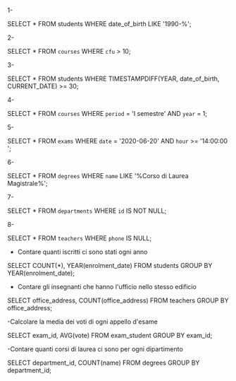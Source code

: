 <!-- 1. Selezionare tutti gli studenti nati nel 1990 (160)
2. Selezionare tutti i corsi che valgono più di 10 crediti (479)
3. Selezionare tutti gli studenti che hanno più di 30 anni
4. Selezionare tutti i corsi del primo semestre del primo anno di un qualsiasi corso di
laurea (286)
5. Selezionare tutti gli appelli d'esame che avvengono nel pomeriggio (dopo le 14) del
20/06/2020 (21)
6. Selezionare tutti i corsi di laurea magistrale (38)
7. Da quanti dipartimenti è composta l'università? (12)
8. Quanti sono gli insegnanti che non hanno un numero di telefono?  -->


1-

SELECT * FROM students WHERE date_of_birth LIKE '1990-%';

2-

SELECT * FROM `courses` WHERE `cfu` > 10;

3-

SELECT * FROM students WHERE TIMESTAMPDIFF(YEAR, date_of_birth, CURRENT_DATE) >= 30;

4-

SELECT * FROM `courses` WHERE `period` = 'I semestre' AND `year` = 1;

5-

SELECT * FROM `exams` WHERE `date` = '2020-06-20' AND `hour` >= '14:00:00 ';

6-

SELECT * FROM `degrees` WHERE `name` LIKE '%Corso di Laurea Magistrale%';

7-

SELECT * FROM `departments` WHERE `id` IS NOT NULL;

8-

SELECT * FROM `teachers` WHERE `phone` IS NULL;


<!-- Group by:
Contare quanti iscritti ci sono stati ogni anno

Contare gli insegnanti che hanno l'ufficio nello stesso edificio


Calcolare la media dei voti di ogni appello d'esame


Contare quanti corsi di laurea ci sono per ogni dipartimento
Joins:
Selezionare tutti gli studenti iscritti al Corso di Laurea in Economia
Selezionare tutti i Corsi di Laurea Magistrale del Dipartimento di Neuroscienze
Selezionare tutti i corsi in cui insegna Fulvio Amato (id=44)
Selezionare tutti gli studenti con i dati relativi al corso di laurea a cui sono iscritti e il relativo dipartimento, in ordine alfabetico per cognome e nome
Selezionare tutti i corsi di laurea con i relativi corsi e insegnanti
Selezionare tutti i docenti che insegnano nel Dipartimento di Matematica (54)
BONUS: Selezionare per ogni studente il numero di tentativi sostenuti per ogni esame, stampando anche il voto massimo. Successivamente, filtrare i tentativi con voto minimo 18. -->

- Contare quanti iscritti ci sono stati ogni anno

SELECT COUNT(*), YEAR(enrolment_date) FROM students GROUP BY YEAR(enrolment_date);

- Contare gli insegnanti che hanno l'ufficio nello stesso edificio

SELECT office_address, COUNT(office_address) FROM teachers GROUP BY office_address;

-Calcolare la media dei voti di ogni appello d'esame

SELECT exam_id, AVG(vote) FROM exam_student GROUP BY exam_id;

-Contare quanti corsi di laurea ci sono per ogni dipartimento

SELECT department_id, COUNT(name) FROM degrees GROUP BY department_id;




